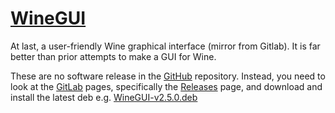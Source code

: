 # [WineGUI](https://github.com/winegui/WineGUI)

At last, a user-friendly Wine graphical interface (mirror from Gitlab).
It is far better than prior attempts to make a GUI for Wine.

These are no software release in the [GitHub](https://github.com/winegui/WineGUI) repository.
Instead, you need to look at the [GitLab](https://gitlab.melroy.org/melroy/winegui) pages,
specifically the [Releases](https://gitlab.melroy.org/melroy/winegui/-/releases) page,
and download and install the latest deb e.g. [WineGUI-v2.5.0.deb](https://winegui.melroy.org/downloads/WineGUI-v2.5.0.deb)
